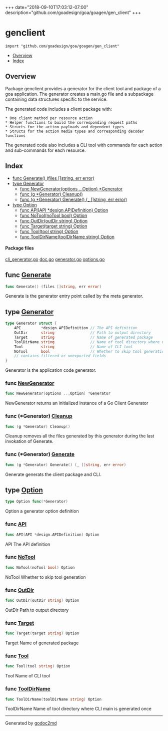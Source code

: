 +++
date="2018-09-10T17:03:12-07:00"
description="github.com/goadesign/goa/goagen/gen_client"
+++


# genclient
`import "github.com/goadesign/goa/goagen/gen_client"`

* [Overview](#pkg-overview)
* [Index](#pkg-index)

## <a name="pkg-overview">Overview</a>
Package genclient provides a generator for the client tool and package of a goa application.
The generator creates a main.go file and a subpackage containing data structures specific to the
service.

The generated code includes a client package with:


	* One client method per resource action
	* Helper functions to build the corresponding request paths
	* Structs for the action payloads and dependent types
	* Structs for the action media types and corresponding decoder functions

The generated code also includes a CLI tool with commands for each action and sub-commands for
each resource.




## <a name="pkg-index">Index</a>
* [func Generate() (files []string, err error)](#Generate)
* [type Generator](#Generator)
  * [func NewGenerator(options ...Option) *Generator](#NewGenerator)
  * [func (g *Generator) Cleanup()](#Generator.Cleanup)
  * [func (g *Generator) Generate() (_ []string, err error)](#Generator.Generate)
* [type Option](#Option)
  * [func API(API *design.APIDefinition) Option](#API)
  * [func NoTool(noTool bool) Option](#NoTool)
  * [func OutDir(outDir string) Option](#OutDir)
  * [func Target(target string) Option](#Target)
  * [func Tool(tool string) Option](#Tool)
  * [func ToolDirName(toolDirName string) Option](#ToolDirName)


#### <a name="pkg-files">Package files</a>
[cli_generator.go](/src/github.com/goadesign/goa/goagen/gen_client/cli_generator.go) [doc.go](/src/github.com/goadesign/goa/goagen/gen_client/doc.go) [generator.go](/src/github.com/goadesign/goa/goagen/gen_client/generator.go) [options.go](/src/github.com/goadesign/goa/goagen/gen_client/options.go) 





## <a name="Generate">func</a> [Generate](/src/target/generator.go?s=1337:1380#L49)
``` go
func Generate() (files []string, err error)
```
Generate is the generator entry point called by the meta generator.




## <a name="Generator">type</a> [Generator](/src/target/generator.go?s=676:1264#L35)
``` go
type Generator struct {
    API         *design.APIDefinition // The API definition
    OutDir      string                // Path to output directory
    Target      string                // Name of generated package
    ToolDirName string                // Name of tool directory where CLI main is generated once
    Tool        string                // Name of CLI tool
    NoTool      bool                  // Whether to skip tool generation
    // contains filtered or unexported fields
}

```
Generator is the application code generator.







### <a name="NewGenerator">func</a> [NewGenerator](/src/target/generator.go?s=495:542#L24)
``` go
func NewGenerator(options ...Option) *Generator
```
NewGenerator returns an initialized instance of a Go Client Generator





### <a name="Generator.Cleanup">func</a> (\*Generator) [Cleanup](/src/target/generator.go?s=5970:5999#L219)
``` go
func (g *Generator) Cleanup()
```
Cleanup removes all the files generated by this generator during the last invokation of Generate.




### <a name="Generator.Generate">func</a> (\*Generator) [Generate](/src/target/generator.go?s=2338:2392#L82)
``` go
func (g *Generator) Generate() (_ []string, err error)
```
Generate generats the client package and CLI.




## <a name="Option">type</a> [Option](/src/target/options.go?s=105:133#L8)
``` go
type Option func(*Generator)
```
Option a generator option definition







### <a name="API">func</a> [API](/src/target/options.go?s=160:202#L11)
``` go
func API(API *design.APIDefinition) Option
```
API The API definition


### <a name="NoTool">func</a> [NoTool](/src/target/options.go?s=834:865#L46)
``` go
func NoTool(noTool bool) Option
```
NoTool Whether to skip tool generation


### <a name="OutDir">func</a> [OutDir](/src/target/options.go?s=288:321#L18)
``` go
func OutDir(outDir string) Option
```
OutDir Path to output directory


### <a name="Target">func</a> [Target](/src/target/options.go?s=414:447#L25)
``` go
func Target(target string) Option
```
Target Name of generated package


### <a name="Tool">func</a> [Tool](/src/target/options.go?s=710:739#L39)
``` go
func Tool(tool string) Option
```
Tool Name of CLI tool


### <a name="ToolDirName">func</a> [ToolDirName](/src/target/options.go?s=575:618#L32)
``` go
func ToolDirName(toolDirName string) Option
```
ToolDirName Name of tool directory where CLI main is generated once









- - -
Generated by [godoc2md](https://godoc.org/github.com/davecheney/godoc2md)
